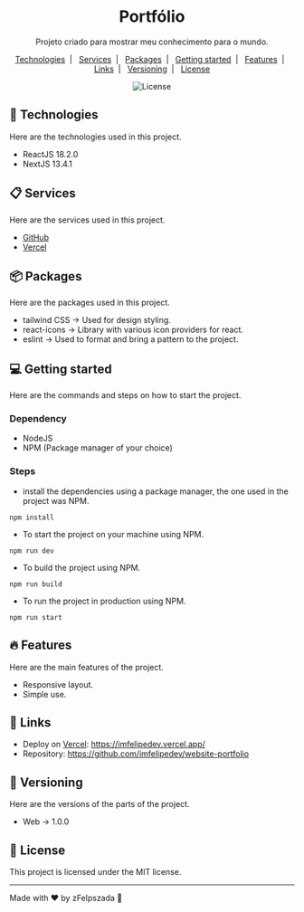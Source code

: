 <h1 align="center">Portfólio</h1>

<p align="center">
  Projeto criado para mostrar meu conhecimento para o mundo.
</p>

<p align="center">
  <a href="#-technologies">Technologies</a>&nbsp;&nbsp;|&nbsp;&nbsp;
  <a href="#-services">Services</a>&nbsp;&nbsp;|&nbsp;&nbsp;
  <a href="#-packages">Packages</a>&nbsp;&nbsp;|&nbsp;&nbsp;
  <a href="#-getting-started">Getting started</a>&nbsp;&nbsp;|&nbsp;&nbsp;
  <a href="#-features">Features</a>&nbsp;&nbsp;|&nbsp;&nbsp;
  <a href="#-links">Links</a>&nbsp;&nbsp;|&nbsp;&nbsp;
  <a href="#-versioning">Versioning</a>&nbsp;&nbsp;|&nbsp;&nbsp;
  <a href="#memo-license">License</a>
</p>

<p align="center">
  <img alt="License" src="https://img.shields.io/static/v1?label=license&message=MIT&color=49AA26&labelColor=000000">
</p>

## 🚀 Technologies

Here are the technologies used in this project.

-   ReactJS 18.2.0
-   NextJS 13.4.1

## 📋 Services

Here are the services used in this project.

-   [GitHub](https://github.com/)
-   [Vercel](https://vercel.com)

## 📦 Packages

Here are the packages used in this project.

-   tailwind CSS -> Used for design styling.
-   react-icons -> Library with various icon providers for react.
-   eslint -> Used to format and bring a pattern to the project.

## 💻 Getting started

Here are the commands and steps on how to start the project.

### Dependency

-   NodeJS
-   NPM (Package manager of your choice)

### Steps

-   install the dependencies using a package manager, the one used in the project was NPM.

```
npm install
```

-   To start the project on your machine using NPM.

```
npm run dev
```

-   To build the project using NPM.

```
npm run build
```

-   To run the project in production using NPM.

```
npm run start
```

## 🔥 Features

Here are the main features of the project.

-   Responsive layout.
-   Simple use.

## 📎 Links

-   Deploy on [Vercel](https://vercel.com/): https://imfelipedev.vercel.app/
-   Repository: https://github.com/imfelipedev/website-portfolio

## 🔰 Versioning

Here are the versions of the parts of the project.

-   Web -> 1.0.0

## :memo: License

This project is licensed under the MIT license.

---

Made with ♥ by zFelpszada 🚀
